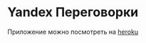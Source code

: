 # Yandex Переговорки

Приложение можно посмотреть на [heroku](https://calendar-timeline-events.herokuapp.com/)
